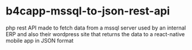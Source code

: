 # b4capp-mssql-to-json-rest-api
php rest API made to fetch data from a mssql server used by an internal ERP and also their wordpress site that returns the data to a react-native mobile app in JSON format
